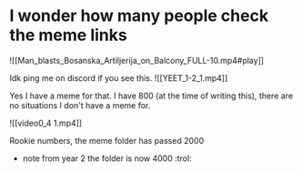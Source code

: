 # I wonder how many people check the meme links
![[Man_blasts_Bosanska_Artiljerija_on_Balcony_FULL-10.mp4#play]]

Idk ping me on discord if you see this.
![[YEET_1-2_1.mp4]]

Yes I have a meme for that. I have 800 (at the time of writing this), there are no situations I don't have a meme for.

![[video0_4 1.mp4]]

Rookie numbers, the meme folder has passed 2000

- note from year 2 the folder is now 4000 :trol: